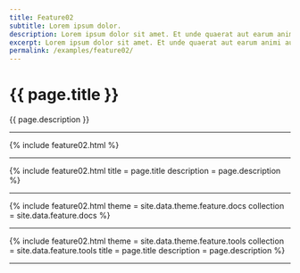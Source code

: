 ```yaml
---
title: Feature02
subtitle: Lorem ipsum dolor.
description: Lorem ipsum dolor sit amet. Et unde quaerat aut earum animi aut explicabo saepe qui quibusdam accusamus ut velit asperiores vel natus temporibus. Qui sapiente saepe qui totam saepe est suscipit quia vel error provident cum omnis eius aut galisum rem nulla dolor? Qui internos voluptas est nulla odit est temporibus expedita eos quidem cumque. Ea voluptates eligendi quo rerum libero et molestiae harum vel fugit magni et cupiditate optio At quia consequuntur ut exercitationem laboriosam. Cum blanditiis voluptatibus At amet sunt At quia deleniti id quibusdam neque ut odio placeat.
excerpt: Lorem ipsum dolor sit amet. Et unde quaerat aut earum animi aut explicabo saepe qui quibusdam accusamus ut velit asperiores vel natus temporibus.
permalink: /examples/feature02/
---
```


<h1>{{ page.title }}</h1>
<p class = "text-justify">{{ page.description }}</p>
<hr>
{% include feature02.html   %}<hr>
{% include feature02.html   title = page.title
                            description = page.description %}<hr>
{% include feature02.html   theme = site.data.theme.feature.docs 
                            collection = site.data.feature.docs %}<hr>
{% include feature02.html   theme = site.data.theme.feature.tools 
                            collection = site.data.feature.tools 
                            title = page.title                            
                            description = page.description %}<hr>
